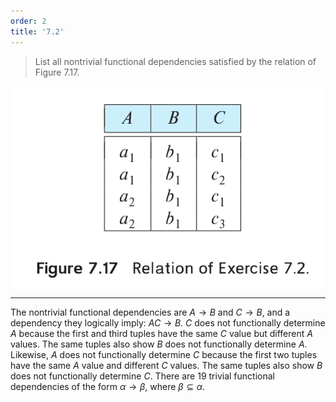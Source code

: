 ```yaml
---
order: 2
title: '7.2'
---
```

> List all nontrivial functional dependencies satisfied by the relation 
> of Figure 7.17.

<img src="Figure7.17.png"/>

--------------------------------

The nontrivial functional dependencies are $A \rightarrow B$ and $C \rightarrow B$, 
and a dependency they logically imply: $AC \rightarrow B$. $C$ does not functionally 
determine $A$ because the first and third tuples have the same $C$ value but different 
$A$ values. The same tuples also show $B$ does not functionally determine $A$. Likewise, 
$A$ does not functionally determine $C$ because the first two tuples have the same $A$ 
value and different $C$ values. The same tuples also show $B$ does not functionally 
determine $C$. There are 19 trivial functional dependencies of the form $\alpha \rightarrow \beta$, 
where $\beta \subseteq \alpha$.